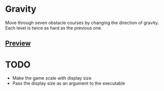 # Gravity
Move through seven obstacle courses by changing the direction of gravity.
Each level is twice as hard as the previous one.
## [Preview](https://www.youtube.com/watch?v=JvwM9TbsDNI)

# TODO
- Make the game scale with display size
- Pass the display size as an argument to the executable